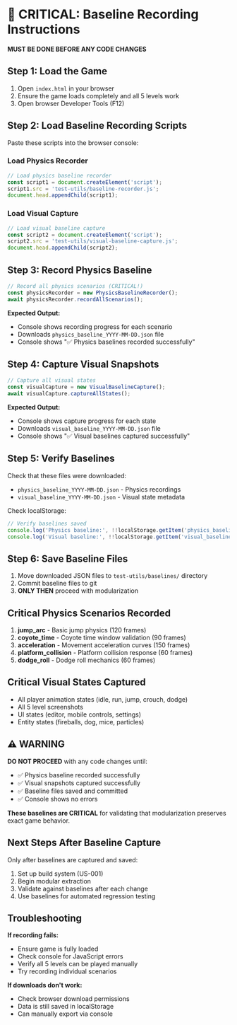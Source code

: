 # 🔴 CRITICAL: Baseline Recording Instructions

**MUST BE DONE BEFORE ANY CODE CHANGES**

## Step 1: Load the Game

1. Open `index.html` in your browser
2. Ensure the game loads completely and all 5 levels work
3. Open browser Developer Tools (F12)

## Step 2: Load Baseline Recording Scripts

Paste these scripts into the browser console:

### Load Physics Recorder
```javascript
// Load physics baseline recorder
const script1 = document.createElement('script');
script1.src = 'test-utils/baseline-recorder.js';
document.head.appendChild(script1);
```

### Load Visual Capture
```javascript
// Load visual baseline capture
const script2 = document.createElement('script');
script2.src = 'test-utils/visual-baseline-capture.js';
document.head.appendChild(script2);
```

## Step 3: Record Physics Baseline

```javascript
// Record all physics scenarios (CRITICAL!)
const physicsRecorder = new PhysicsBaselineRecorder();
await physicsRecorder.recordAllScenarios();
```

**Expected Output:**
- Console shows recording progress for each scenario
- Downloads `physics_baseline_YYYY-MM-DD.json` file
- Console shows "✅ Physics baselines recorded successfully"

## Step 4: Capture Visual Snapshots

```javascript
// Capture all visual states
const visualCapture = new VisualBaselineCapture();
await visualCapture.captureAllStates();
```

**Expected Output:**
- Console shows capture progress for each state
- Downloads `visual_baseline_YYYY-MM-DD.json` file  
- Console shows "✅ Visual baselines captured successfully"

## Step 5: Verify Baselines

Check that these files were downloaded:
- `physics_baseline_YYYY-MM-DD.json` - Physics recordings
- `visual_baseline_YYYY-MM-DD.json` - Visual state metadata

Check localStorage:
```javascript
// Verify baselines saved
console.log('Physics baseline:', !!localStorage.getItem('physics_baseline'));
console.log('Visual baseline:', !!localStorage.getItem('visual_baseline'));
```

## Step 6: Save Baseline Files

1. Move downloaded JSON files to `test-utils/baselines/` directory
2. Commit baseline files to git
3. **ONLY THEN** proceed with modularization

## Critical Physics Scenarios Recorded

1. **jump_arc** - Basic jump physics (120 frames)
2. **coyote_time** - Coyote time window validation (90 frames)  
3. **acceleration** - Movement acceleration curves (150 frames)
4. **platform_collision** - Platform collision response (60 frames)
5. **dodge_roll** - Dodge roll mechanics (60 frames)

## Critical Visual States Captured

- All player animation states (idle, run, jump, crouch, dodge)
- All 5 level screenshots
- UI states (editor, mobile controls, settings)
- Entity states (fireballs, dog, mice, particles)

## ⚠️ WARNING

**DO NOT PROCEED** with any code changes until:
- ✅ Physics baseline recorded successfully
- ✅ Visual snapshots captured successfully  
- ✅ Baseline files saved and committed
- ✅ Console shows no errors

**These baselines are CRITICAL** for validating that modularization preserves exact game behavior.

## Next Steps After Baseline Capture

Only after baselines are captured and saved:

1. Set up build system (US-001)
2. Begin modular extraction
3. Validate against baselines after each change
4. Use baselines for automated regression testing

## Troubleshooting

**If recording fails:**
- Ensure game is fully loaded
- Check console for JavaScript errors
- Verify all 5 levels can be played manually
- Try recording individual scenarios

**If downloads don't work:**
- Check browser download permissions
- Data is still saved in localStorage
- Can manually export via console
